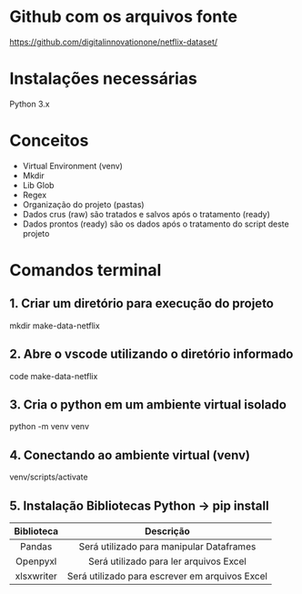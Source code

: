 # Github com os arquivos fonte
https://github.com/digitalinnovationone/netflix-dataset/

# Instalações necessárias
Python 3.x

# Conceitos
* Virtual Environment (venv)
* Mkdir
* Lib Glob
* Regex
* Organização do projeto (pastas)
* Dados crus (raw) são tratados e salvos após o tratamento (ready)
* Dados prontos (ready) são os dados após o tratamento do script deste projeto

# Comandos terminal
## 1. Criar um diretório para execução do projeto
mkdir make-data-netflix
## 2. Abre o vscode utilizando o diretório informado
code make-data-netflix

## 3. Cria o python em um ambiente virtual isolado
python -m venv venv 

## 4. Conectando ao ambiente virtual (venv)
venv/scripts/activate

## 5. Instalação Bibliotecas Python -> pip install <biblioteca>
Biblioteca | Descrição
:----------: | :---------:
Pandas | Será utilizado para manipular Dataframes
Openpyxl | Será utilizado para ler arquivos Excel
xlsxwriter | Será utilizado para escrever em arquivos Excel